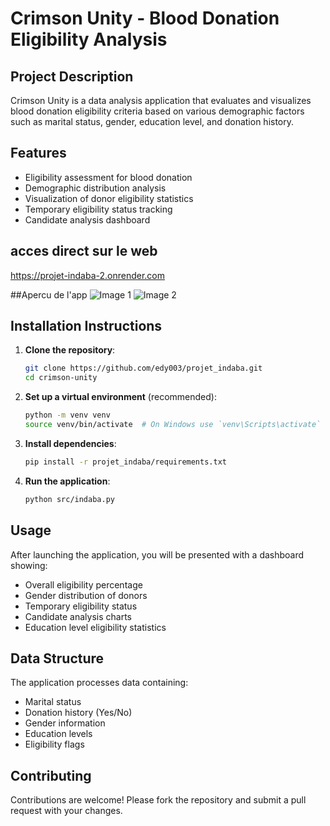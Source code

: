 # Crimson Unity - Blood Donation Eligibility Analysis

## Project Description
Crimson Unity is a data analysis application that evaluates and visualizes blood donation eligibility criteria based on various demographic factors such as marital status, gender, education level, and donation history.

## Features
- Eligibility assessment for blood donation
- Demographic distribution analysis
- Visualization of donor eligibility statistics
- Temporary eligibility status tracking
- Candidate analysis dashboard

## acces direct sur le web
https://projet-indaba-2.onrender.com

##Apercu de l'app
![Image 1](images_de_l_appli/cap1.png)
![Image 2](images_de_l_appli/cap2.png)


## Installation Instructions

1. **Clone the repository**:
   ```bash
   git clone https://github.com/edy003/projet_indaba.git
   cd crimson-unity
   ```

2. **Set up a virtual environment** (recommended):
   ```bash
   python -m venv venv
   source venv/bin/activate  # On Windows use `venv\Scripts\activate`
   ```

3. **Install dependencies**:
   ```bash
   pip install -r projet_indaba/requirements.txt
   ```

4. **Run the application**:
   ```bash
   python src/indaba.py
   ```

## Usage
After launching the application, you will be presented with a dashboard showing:
- Overall eligibility percentage 
- Gender distribution of donors 
- Temporary eligibility status
- Candidate analysis charts
- Education level eligibility statistics

## Data Structure
The application processes data containing:
- Marital status
- Donation history (Yes/No)
- Gender information
- Education levels
- Eligibility flags

## Contributing
Contributions are welcome! Please fork the repository and submit a pull request with your changes.
